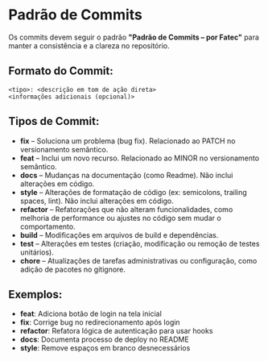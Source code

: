 # Padrão de Commits

Os commits devem seguir o padrão **"Padrão de Commits – por Fatec"** para manter a consistência e a clareza no repositório.

## Formato do Commit:
```
<tipo>: <descrição em tom de ação direta>
<informações adicionais (opcional)>
```

## Tipos de Commit:
- **fix** – Soluciona um problema (bug fix). Relacionado ao PATCH no versionamento semântico.
- **feat** – Inclui um novo recurso. Relacionado ao MINOR no versionamento semântico.
- **docs** – Mudanças na documentação (como Readme). Não inclui alterações em código.
- **style** – Alterações de formatação de código (ex: semicolons, trailing spaces, lint). Não inclui alterações em código.
- **refactor** – Refatorações que não alteram funcionalidades, como melhoria de performance ou ajustes no código sem mudar o comportamento.
- **build** – Modificações em arquivos de build e dependências.
- **test** – Alterações em testes (criação, modificação ou remoção de testes unitários).
- **chore** – Atualizações de tarefas administrativas ou configuração, como adição de pacotes no gitignore.

## Exemplos:
- **feat**: Adiciona botão de login na tela inicial
- **fix**: Corrige bug no redirecionamento após login
- **refactor**: Refatora lógica de autenticação para usar hooks
- **docs**: Documenta processo de deploy no README
- **style**: Remove espaços em branco desnecessários
